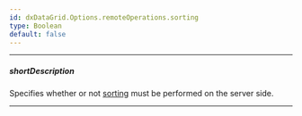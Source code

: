 ```yaml
---
id: dxDataGrid.Options.remoteOperations.sorting
type: Boolean
default: false
---
```

---
##### shortDescription
Specifies whether or not [sorting](/concepts/05%20Widgets/DataGrid/25%20Sorting/Sorting.md '/Documentation/Guide/Widgets/DataGrid/Sorting/') must be performed on the server side.

---
